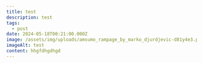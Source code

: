 ```yaml
---
title: test
description: test
tags:
  - post
date: 2024-05-18T00:21:00.000Z
image: /assets/img/uploads/amsumo_rampage_by_marko_djurdjevic-d81y4e3.png
imageAlt: test
content: hhgfdhgdhgd
---
```

